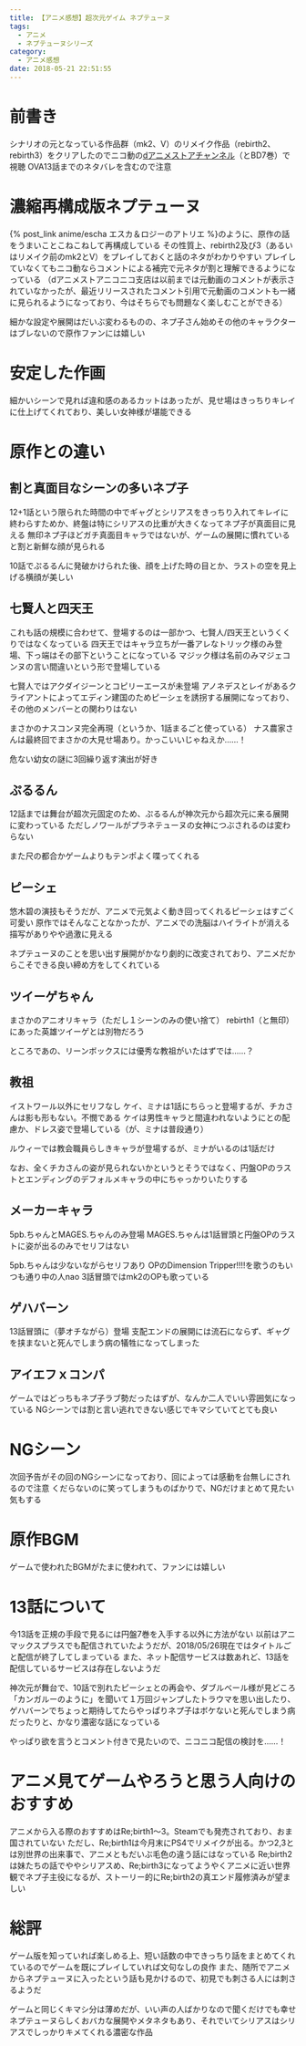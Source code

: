 ```yaml
---
title: 【アニメ感想】超次元ゲイム ネプテューヌ
tags:
  - アニメ
  - ネプテューヌシリーズ
category:
  - アニメ感想
date: 2018-05-21 22:51:55
---
```



# 前書き

シナリオの元となっている作品群（mk2、V）のリメイク作品（rebirth2、rebirth3）をクリアしたのでニコ動の[dアニメストアチャンネル](http://site.nicovideo.jp/danime/)（とBD7巻）で視聴
OVA13話までのネタバレを含むので注意

<!-- more -->

# 濃縮再構成版ネプテューヌ

{% post_link anime/escha エスカ＆ロジーのアトリエ %}のように、原作の話をうまいことこねこねして再構成している
その性質上、rebirth2及び3（あるいはリメイク前のmk2とV）をプレイしておくと話のネタがわかりやすい
プレイしていなくてもニコ動ならコメントによる補完で元ネタが割と理解できるようになっている
（dアニメストアニコニコ支店は以前までは元動画のコメントが表示されていなかったが、最近リリースされたコメント引用で元動画のコメントも一緒に見られるようになっており、今はそちらでも問題なく楽しむことができる）

細かな設定や展開はだいぶ変わるものの、ネプ子さん始めその他のキャラクターはブレないので原作ファンには嬉しい

# 安定した作画

細かいシーンで見れば違和感のあるカットはあったが、見せ場はきっちりキレイに仕上げてくれており、美しい女神様が堪能できる

# 原作との違い

## 割と真面目なシーンの多いネプ子

12+1話という限られた時間の中でギャグとシリアスをきっちり入れてキレイに終わらすためか、終盤は特にシリアスの比重が大きくなってネプ子が真面目に見える
無印ネプ子ほどガチ真面目キャラではないが、ゲームの展開に慣れていると割と新鮮な顔が見られる

10話でぷるるんに発破かけられた後、顔を上げた時の目とか、ラストの空を見上げる横顔が美しい

## 七賢人と四天王

これも話の規模に合わせて、登場するのは一部かつ、七賢人/四天王というくくりではなくなっている
四天王ではキャラ立ちが一番アレなトリック様のみ登場、下っ端はその部下ということになっている
マジック様は名前のみマジェコンヌの言い間違いという形で登場している

七賢人ではアクダイジーンとコピリーエースが未登場
アノネデスとレイがあるクライアントによってエディン建国のためピーシェを誘拐する展開になっており、その他のメンバーとの関わりはない

まさかのナスコンヌ完全再現（というか、1話まるごと使っている）
ナス農家さんは最終回でまさかの大見せ場あり。かっこいいじゃねえか……！

危ない幼女の謎に3回繰り返す演出が好き

## ぷるるん

12話までは舞台が超次元固定のため、ぷるるんが神次元から超次元に来る展開に変わっている
ただしノワールがプラネテューヌの女神につぶされるのは変わらない

また尺の都合かゲームよりもテンポよく喋ってくれる

## ピーシェ

悠木碧の演技もそうだが、アニメで元気よく動き回ってくれるピーシェはすごく可愛い
原作ではそんなことなかったが、アニメでの洗脳はハイライトが消える描写がありやや過激に見える

ネプテューヌのことを思い出す展開がかなり劇的に改変されており、アニメだからこそできる良い締め方をしてくれている

## ツイーゲちゃん

まさかのアニオリキャラ（ただし１シーンのみの使い捨て）
rebirth1（と無印）にあった英雄ツイーゲとは別物だろう

ところであの、リーンボックスには優秀な教祖がいたはずでは……？

## 教祖

イストワール以外にセリフなし
ケイ、ミナは1話にちらっと登場するが、チカさんは影も形もない。不憫である
ケイは男性キャラと間違われないようにとの配慮か、ドレス姿で登場している（が、ミナは普段通り）

ルウィーでは教会職員らしきキャラが登場するが、ミナがいるのは1話だけ

なお、全くチカさんの姿が見られないかというとそうではなく、円盤OPのラストとエンディングのデフォルメキャラの中にちゃっかりいたりする

## メーカーキャラ

5pb.ちゃんとMAGES.ちゃんのみ登場
MAGES.ちゃんは1話冒頭と円盤OPのラストに姿が出るのみでセリフはない

5pb.ちゃんは少ないながらセリフあり
OPのDimension Tripper!!!!を歌うのもいつも通り中の人nao
3話冒頭ではmk2のOPも歌っている

## ゲハバーン

13話冒頭に（夢オチながら）登場
支配エンドの展開には流石にならず、ギャグを挟まないと死んでしまう病の犠牲になってしまった

## アイエフｘコンパ

ゲームではどっちもネプ子ラブ勢だったはずが、なんか二人でいい雰囲気になっている
NGシーンでは割と言い逃れできない感じでキマシていてとても良い

# NGシーン

次回予告がその回のNGシーンになっており、回によっては感動を台無しにされるので注意
くだらないのに笑ってしまうものばかりで、NGだけまとめて見たい気もする

# 原作BGM

ゲームで使われたBGMがたまに使われて、ファンには嬉しい

# 13話について

今13話を正規の手段で見るには円盤7巻を入手する以外に方法がない
以前はアニマックスプラスでも配信されていたようだが、2018/05/26現在ではタイトルごと配信が終了してしまっている
また、ネット配信サービスは数あれど、13話を配信しているサービスは存在しないようだ

神次元が舞台で、10話で別れたピーシェとの再会や、ダブルベール様が見どころ
「カンガルーのように」を聞いて１万回ジャンプしたトラウマを思い出したり、ゲハバーンでちょっと期待してたらやっぱりネプ子はボケないと死んでしまう病だったりと、かなり濃密な話になっている

やっぱり欲を言うとコメント付きで見たいので、ニコニコ配信の検討を……！

# アニメ見てゲームやろうと思う人向けのおすすめ

アニメから入る際のおすすめはRe;birth1～3。Steamでも発売されており、おま国されていない
ただし、Re;birth1は今月末にPS4でリメイクが出る。かつ2,3とは別世界の出来事で、アニメともだいぶ毛色の違う話にはなっている
Re;birth2は妹たちの話でややシリアスめ、Re;birth3になってようやくアニメに近い世界観でネプ子主役になるが、ストーリー的にRe;birth2の真エンド履修済みが望ましい

# 総評

ゲーム版を知っていれば楽しめる上、短い話数の中できっちり話をまとめてくれているのでゲームを既にプレイしていれば文句なしの良作
また、随所でアニメからネプテューヌに入ったという話も見かけるので、初見でも刺さる人には刺さるようだ

ゲームと同じくキマシ分は薄めだが、いい声の人ばかりなので聞くだけでも幸せ
ネプテューヌらしくおバカな展開やメタネタもあり、それでいてシリアスはシリアスでしっかりキメてくれる濃密な作品

